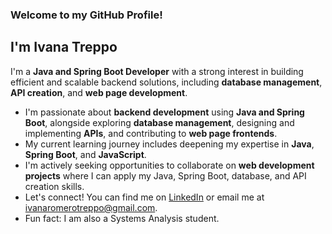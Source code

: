 ### Welcome to my GitHub Profile!

## I'm Ivana Treppo

I'm a **Java and Spring Boot Developer** with a strong interest in building efficient and scalable backend solutions, including **database management**, **API creation**, and **web page development**.

- I'm passionate about **backend development** using **Java and Spring Boot**, alongside exploring **database management**, designing and implementing **APIs**, and contributing to **web page frontends**.
- My current learning journey includes deepening my expertise in **Java**, **Spring Boot**, and **JavaScript**.
- I'm actively seeking opportunities to collaborate on **web development projects** where I can apply my Java, Spring Boot, database, and API creation skills.
- Let's connect! You can find me on [LinkedIn](https://www.linkedin.com/in/ivana-treppo-76739b289/) or email me at ivanaromerotreppo@gmail.com.
- Fun fact: I am also a Systems Analysis student.
